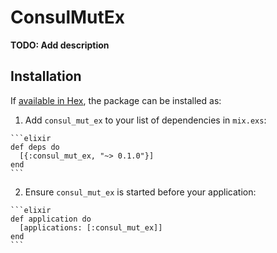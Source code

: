 # ConsulMutEx

**TODO: Add description**

## Installation

If [available in Hex](https://hex.pm/docs/publish), the package can be installed as:

  1. Add `consul_mut_ex` to your list of dependencies in `mix.exs`:

    ```elixir
    def deps do
      [{:consul_mut_ex, "~> 0.1.0"}]
    end
    ```

  2. Ensure `consul_mut_ex` is started before your application:

    ```elixir
    def application do
      [applications: [:consul_mut_ex]]
    end
    ```

